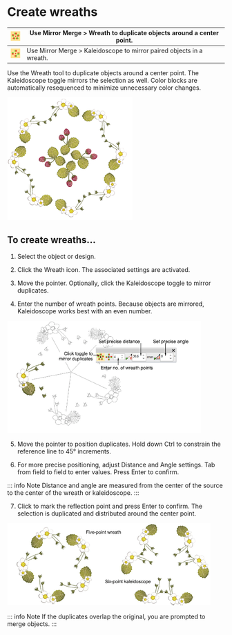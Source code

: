 # Create wreaths

| ![Wreath.png](assets/Wreath.png)             | Use Mirror Merge > Wreath to duplicate objects around a center point. |
| -------------------------------------------- | --------------------------------------------------------------------- |
| ![Kaleidoscope.png](assets/Kaleidoscope.png) | Use Mirror Merge > Kaleidoscope to mirror paired objects in a wreath. |

Use the Wreath tool to duplicate objects around a center point. The Kaleidoscope toggle mirrors the selection as well. Color blocks are automatically resequenced to minimize unnecessary color changes.

![MyWreath2.png](assets/MyWreath2.png)

## To create wreaths...

1. Select the object or design.

2. Click the Wreath icon. The associated settings are activated.

3. Move the pointer. Optionally, click the Kaleidoscope toggle to mirror duplicates.

4. Enter the number of wreath points. Because objects are mirrored, Kaleidoscope works best with an even number.

![MirrorMergeWreathPosition.png](assets/MirrorMergeWreathPosition.png)

5. Move the pointer to position duplicates. Hold down Ctrl to constrain the reference line to 45° increments.

6. For more precise positioning, adjust Distance and Angle settings. Tab from field to field to enter values. Press Enter to confirm.

::: info Note
Distance and angle are measured from the center of the source to the center of the wreath or kaleidoscope.
:::

7. Click to mark the reflection point and press Enter to confirm. The selection is duplicated and distributed around the center point.

![productivity00076.png](assets/productivity00076.png)

::: info Note
If the duplicates overlap the original, you are prompted to merge objects.
:::
